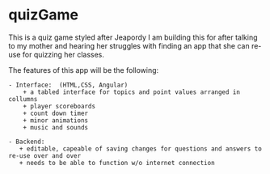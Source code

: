 # quizGame
This is a quiz game styled after Jeapordy
I am building this for after talking to my mother and hearing her struggles with finding an app that she can re-use for quizzing her classes.  

The features of this app will be the following:  

    - Interface:  (HTML,CSS, Angular) 
        + a tabled interface for topics and point values arranged in collumns 
        + player scoreboards  
        + count down timer  
        + minor animations  
        + music and sounds  

    - Backend:  
       + editable, capeable of saving changes for questions and answers to re-use over and over  
       + needs to be able to function w/o internet connection  
